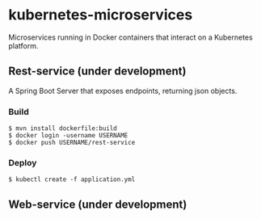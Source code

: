 # kubernetes-microservices
Microservices running in Docker containers that interact on a Kubernetes platform.

## Rest-service (under development)
A Spring Boot Server that exposes endpoints, returning json objects.

### Build
```
$ mvn install dockerfile:build
$ docker login -username USERNAME
$ docker push USERNAME/rest-service
```
### Deploy
```
$ kubectl create -f application.yml
```

## Web-service (under development)
